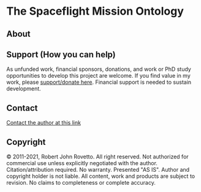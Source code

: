 # The Spaceflight Mission Ontology

## About

## Support (How you can help)
As unfunded work, financial sponsors, donations, and work or PhD study opportunities to develop this project are welcome. If you find value in my work, please [support/donate here](https://gogetfunding.com/knowledge-organization-services-ontology-terminology-metadata-concept-analysis/). Financial support is needed to sustain development.

## Contact
[Contact the author at this link](ontospace.wordpress.com/contact)

## Copyright
© 2011-2021, Robert John Rovetto. All right reserved.
Not authorized for commercial use unless explicitly negotiated with the author. Citation/attribution required.
No warranty. Presented "AS IS". Author and copyright holder is not liable. All content, work and products are subject to revision. No claims to completeness or complete accuracy.
